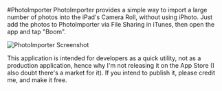 #PhotoImporter
PhotoImporter provides a simple way to import a large number of photos into the iPad's Camera Roll, without using iPhoto. Just add the photos to PhotoImporter via File Sharing in iTunes, then open the app and tap "Boom".

![PhotoImporter Screenshot](http://grab.by/4lvo)

This application is intended for developers as a quick utility, not as a production application, hence why I'm not releasing it on the App Store (I also doubt there's a market for it). If you intend to publish it, please credit me, and make it free.